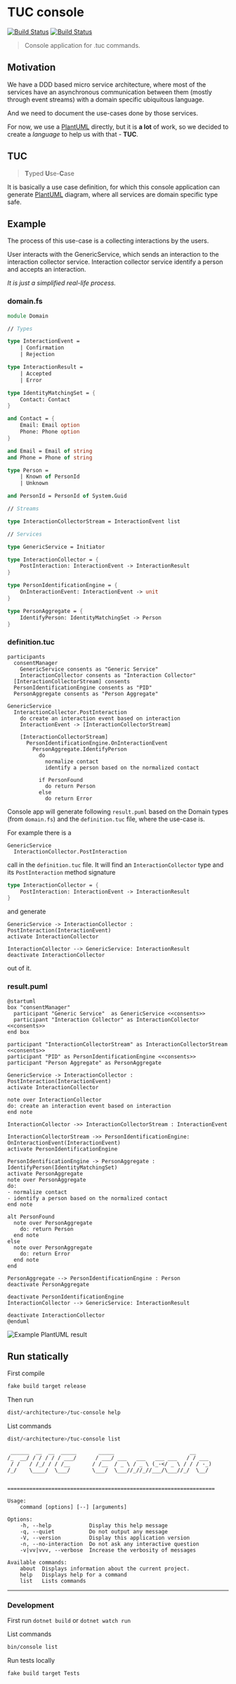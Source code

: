 TUC console
===========

[![Build Status](https://dev.azure.com/MortalFlesh/TucConsole/_apis/build/status/MortalFlesh.TucConsole)](https://dev.azure.com/MortalFlesh/TucConsole/_build/latest?definitionId=1)
[![Build Status](https://api.travis-ci.com/MortalFlesh/tuc-console.svg?branch=master)](https://travis-ci.com/MortalFlesh/tuc-console)

> Console application for .tuc commands.

## Motivation
We have a DDD based micro service architecture, where most of the services have an asynchronous communication between them (mostly through event streams) with a domain specific ubiquitous language.

And we need to document the use-cases done by those services.

For now, we use a [PlantUML](https://plantuml.com/) directly, but it is **a lot** of work, so we decided to create a *language* to help us with that - **TUC**.

## TUC
> **T**yped **U**se-**C**ase

It is basically a use case definition, for which this console application can generate [PlantUML](https://plantuml.com/) diagram, where all services are domain specific type safe.

## Example

The process of this use-case is a collecting interactions by the users.

User interacts with the GenericService, which sends an interaction to the interaction collector service.
Interaction collector service identify a person and accepts an interaction.

*It is just a simplified real-life process.*

### domain.fs
```fs
module Domain

// Types

type InteractionEvent =
    | Confirmation
    | Rejection

type InteractionResult =
    | Accepted
    | Error

type IdentityMatchingSet = {
    Contact: Contact
}

and Contact = {
    Email: Email option
    Phone: Phone option
}

and Email = Email of string
and Phone = Phone of string

type Person =
    | Known of PersonId
    | Unknown

and PersonId = PersonId of System.Guid

// Streams

type InteractionCollectorStream = InteractionEvent list

// Services

type GenericService = Initiator

type InteractionCollector = {
    PostInteraction: InteractionEvent -> InteractionResult
}

type PersonIdentificationEngine = {
    OnInteractionEvent: InteractionEvent -> unit
}

type PersonAggregate = {
    IdentifyPerson: IdentityMatchingSet -> Person
}
```

### definition.tuc
```tuc
participants
  consentManager
    GenericService consents as "Generic Service"
    InteractionCollector consents as "Interaction Collector"
  [InteractionCollectorStream] consents
  PersonIdentificationEngine consents as "PID"
  PersonAggregate consents as "Person Aggregate"

GenericService
  InteractionCollector.PostInteraction
    do create an interaction event based on interaction
    InteractionEvent -> [InteractionCollectorStream]

    [InteractionCollectorStream]
      PersonIdentificationEngine.OnInteractionEvent
        PersonAggregate.IdentifyPerson
          do
            normalize contact
            identify a person based on the normalized contact

          if PersonFound
            do return Person
          else
            do return Error
```

Console app will generate following `result.puml` based on the Domain types (from `domain.fs`) and the `definition.tuc` file, where the use-case is.

For example there is a
```tuc
GenericService
  InteractionCollector.PostInteraction
```
call in the `definition.tuc` file.
It will find an `InteractionCollector` type and its `PostInteraction` method signature
```fs
type InteractionCollector = {
    PostInteraction: InteractionEvent -> InteractionResult
}
```
and generate
```puml
GenericService -> InteractionCollector : PostInteraction(InteractionEvent)
activate InteractionCollector

InteractionCollector --> GenericService: InteractionResult
deactivate InteractionCollector
```
out of it.

### result.puml
```puml
@startuml
box "consentManager"
  participant "Generic Service"  as GenericService <<consents>>
  participant "Interaction Collector" as InteractionCollector <<consents>>
end box

participant "InteractionCollectorStream" as InteractionCollectorStream <<consents>>
participant "PID" as PersonIdentificationEngine <<consents>>
participant "Person Aggregate" as PersonAggregate

GenericService -> InteractionCollector : PostInteraction(InteractionEvent)
activate InteractionCollector

note over InteractionCollector
do: create an interaction event based on interaction
end note

InteractionCollector ->> InteractionCollectorStream : InteractionEvent

InteractionCollectorStream ->> PersonIdentificationEngine: OnInteractionEvent(InteractionEvent)
activate PersonIdentificationEngine

PersonIdentificationEngine -> PersonAggregate : IdentifyPerson(IdentityMatchingSet)
activate PersonAggregate
note over PersonAggregate
do:
- normalize contact
- identify a person based on the normalized contact
end note

alt PersonFound
  note over PersonAggregate
    do: return Person
  end note
else
  note over PersonAggregate
    do: return Error
  end note
end

PersonAggregate --> PersonIdentificationEngine : Person
deactivate PersonAggregate

deactivate PersonIdentificationEngine
InteractionCollector --> GenericService: InteractionResult

deactivate InteractionCollector
@enduml
```

![Example PlantUML result](https://raw.githubusercontent.com/MortalFlesh/tuc-console/feature/initial-implementation/example.png)

## Run statically

First compile
```sh
fake build target release
```

Then run
```sh
dist/<architecture>/tuc-console help
```

List commands
```sh
dist/<architecture>/tuc-console list
```
     ______  __  __  _____       _____                        __
    /_  __/ / / / / / ___/      / ___/ ___   ___   ___ ___   / / ___
     / /   / /_/ / / /__       / /__  / _ \ / _ \ (_-</ _ \ / / / -_)
    /_/    \____/  \___/       \___/  \___//_//_//___/\___//_/  \__/


    ==================================================================

    Usage:
        command [options] [--] [arguments]

    Options:
        -h, --help            Display this help message
        -q, --quiet           Do not output any message
        -V, --version         Display this application version
        -n, --no-interaction  Do not ask any interactive question
        -v|vv|vvv, --verbose  Increase the verbosity of messages

    Available commands:
        about  Displays information about the current project.
        help   Displays help for a command
        list   Lists commands

---
### Development

First run `dotnet build` or `dotnet watch run`

List commands
```sh
bin/console list
```

Run tests locally
```sh
fake build target Tests
```
